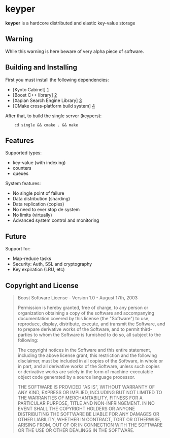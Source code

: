 keyper
======

**keyper** is a hardcore distributed and elastic key-value storage

Warning
-------

While this warning is here beware of very alpha piece of software.


Building and Installing
-----------------------

First you must install the following dependencies:

* [Kyoto Cabinet] [1]
* [Boost C++ library] [2]
* [Xapian Search Engine Library] [3]
* [CMake cross-platform build system] [4]

After that, to build the single server (keypers):

        cd single && cmake . && make

Features
--------

Supported types:

* key-value (with indexing)
* counters
* queues

System features:

* No single point of failure
* Data distribution (sharding)
* Data replication (copies)
* No need to ever stop de system
* No limits (virtually)
* Advanced system control and monitoring

Future
------

Support for:

* Map-reduce tasks
* Security: Auth, SSL and cryptography
* Key expiration (LRU, etc)

Copyright and License
---------------------

> Boost Software License - Version 1.0 - August 17th, 2003
> 
> Permission is hereby granted, free of charge, to any person or organization
> obtaining a copy of the software and accompanying documentation covered by
> this license (the "Software") to use, reproduce, display, distribute,
> execute, and transmit the Software, and to prepare derivative works of the
> Software, and to permit third-parties to whom the Software is furnished to
> do so, all subject to the following:
> 
> The copyright notices in the Software and this entire statement, including
> the above license grant, this restriction and the following disclaimer,
> must be included in all copies of the Software, in whole or in part, and
> all derivative works of the Software, unless such copies or derivative
> works are solely in the form of machine-executable object code generated by
> a source language processor.
> 
> THE SOFTWARE IS PROVIDED "AS IS", WITHOUT WARRANTY OF ANY KIND, EXPRESS OR
> IMPLIED, INCLUDING BUT NOT LIMITED TO THE WARRANTIES OF MERCHANTABILITY,
> FITNESS FOR A PARTICULAR PURPOSE, TITLE AND NON-INFRINGEMENT. IN NO EVENT
> SHALL THE COPYRIGHT HOLDERS OR ANYONE DISTRIBUTING THE SOFTWARE BE LIABLE
> FOR ANY DAMAGES OR OTHER LIABILITY, WHETHER IN CONTRACT, TORT OR OTHERWISE,
> ARISING FROM, OUT OF OR IN CONNECTION WITH THE SOFTWARE OR THE USE OR OTHER
> DEALINGS IN THE SOFTWARE.



  [1]: http://1978th.net/kyotocabinet/            "Kyoto Cabinet"
  [2]: http://www.boost.org/                      "Boost C++ library"
  [3]: http://xapian.org/                         "Xapian"
  [4]: http://www.cmake.org/					  "CMake"
